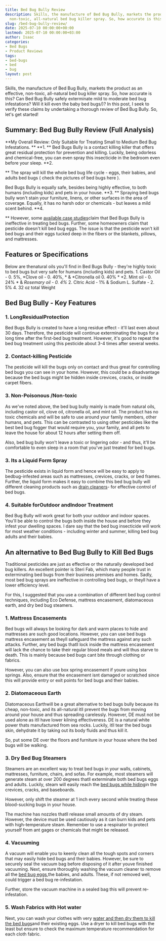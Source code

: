 ```yaml
---
title: Bed Bug Bully Review
description: Skills, the manufacture of Bed Bug Bully, markets the product as an effective,
  non-toxic, all-natural bed bug killer spray. So, how accurate is this? Can Bed...
slug: /bed-bug-bully-review/
date: 2025-07-10 00:00:00+00:00
lastmod: 2025-07-10 00:00:00+03:00
author: Isaac
categories:
- Bed Bugs
- Product Reviews
tags:
- bed-bugs
- bed
- bug
layout: post
---
```

Skills, the manufacture of Bed Bug Bully, markets the product as an effective, non-toxic, all-natural bed bug killer spray. So, how accurate is this? Can Bed Bug Bully safely exterminate mild to moderate bed bug infestations? Will it kill even the baby bed bugs/)? In this post, I seek to verify these claims by undertaking a thorough review of Bed Bug Bully. So, let's get started!

##  Summary: Bed Bug Bully Review (Full Analysis)

**My Overall Review: Only Suitable for Treating Small to Medium Bed Bug Infestations. ** **1. ** Bed Bugs Bully is a contact killing killer that offers great residual protection for prevention and killing. Luckily, being odorless and chemical-free, you can even spray this insecticide in the bedroom even before your sleep. **2.

** The spray will kill the whole bed bug life cycle - eggs, their babies, and adults bed bugs ( check the pictures of bed bugs here ).

Bed Bugs Bully is equally safe, besides being highly effective, to both humans (including kids) and pets in your house. **3. ** Spraying bed bugs bully won't stain your furniture, linens, or other surfaces in the area of coverage. Equally, it has no harsh odor or chemicals - but leaves a mild scent behind. **4.

** However, some [available case studies](http://www.science20.com/news_articles/how_effective_are_natural_bed_bug_pesticides-146722)claim that Bed Bugs Bully is ineffective in treating bed bugs. Further, some homeowners claim that pesticide doesn't kill bed bug eggs. The issue is that the pesticide won't kill bed bugs and their eggs tucked deep in the fibers or the blankets, pillows, and mattresses.

##  Features or Specifications

Below are thenatural oils you'll find in Bed Bugs Bully - they're highly toxic to bed bugs but very safe for humans (including kids) and pets. 1. Castor Oil - 0. 5%, *Clove oil - 0. 40%, * & *Citronella oil 0. 40% * *2. Mint oil - 0. 24% * & *Rosemary oil - 0. 4%* 2. Citric Acid - 1% & Sodium L. Sulfate - 2. 5% 4. 32 oz total Weight

##  Bed Bug Bully - Key Features

###  1. Long**Residual**Protection

Bed Bugs Bully is created to have a long residue effect - it'll last even about 30 days. Therefore, the pesticide will continue exterminating the bugs for a long time after the first-bed bug treatment. However, it's good to repeat the bed bug treatment using this pesticide about 3-4 times after several weeks.

###  2. Contact-killing Pesticide

The pesticide will kill the bugs only on contact and thus great for controlling bed bugs you can see in your home. However, this could be a disadvantage because the bed bugs might be hidden inside crevices, cracks, or inside carpet fibers.

###  3. Non-Poisonous /Non-toxic

As we've noted above, the bed bug bully mainly is made from natural oils, including castor oil, clove oil, citronella oil, and mint oil. The product has no toxic chemicals and will be safe to use around your family members, other humans, and pets. This can be contrasted to using other pesticides like the best bed bug fogger that would require you, your family, and all pets to leave the house for about 12 hours after setting them off.

Also, bed bug bully won't leave a toxic or lingering odor - and thus, it'll be comfortable to even sleep in a room that you've just treated for bed bugs.

###  3. Its a Liquid Form Spray

The pesticide exists in liquid form and hence will be easy to apply to bedbug-infested areas such as mattresses, crevices, cracks, or bed frames. Further, the liquid form makes it easy to combine this bed bug bully will different cleaning products such as [drain cleaners](https://pestpolicy.com/best-drain-cleaner//)- for effective control of bed bugs.

###  4. Suitable forOutdoor andIndoor Treatment

Bed Bug Bully will work great for both your outdoor and indoor spaces. You'll be able to control the bugs both inside the house and before they infest your dwelling spaces. I dare say that the bed bug insecticide will work for most weather conditions - including winter and summer, killing bed bug adults and their babies.

##  An alternative to Bed Bug Bully to Kill Bed Bugs

Traditional pesticides are just as effective or the naturally developed bed bug killers. An excellent pointer is Steri Fab, which many people trust in exterminating bed bugs from their business premises and homes. Sadly, most bed bug sprays are ineffective in controlling bed bugs, or theyll have a lower efficiency level.

For this, I suggested that you use a combination of different bed bug control techniques, including Eco Defense, mattress encasement, diatomaceous earth, and dry bed bug steamers.

###  1. Mattress Encasements

Bed bugs will always be looking for dark and warm places to hide and mattresses are such good locations. However, you can use bed bugs mattress encasement as theyll safeguard the mattress against any such attacks. Further, any bed bugs thatll lock inside the mattress encasement will lack the chance to take their regular blood meals and will thus starve to death. This is mainly because bed bugs cant bite through clothing or fabrics.

However, you can also use box spring encasement if youre using box springs. Also, ensure that the encasement isnt damaged or scratched since this will provide entry or exit points for bed bugs and their babies.

###  2. Diatomaceous Earth

Diatomaceous Earthwill be a great alternative to bed bugs bully because its cheap, non-toxic, and its all-natural itll prevent the bugs from moving around your house and thus spreading carelessly. However, DE must not be used alone as itll have lower kilning effectiveness. DE is a natural white power thats manufactured from sea rocks. Luckily, itll tear the bed bugs skin, dehydrate it by taking out its body fluids and thus kill it.

So, put some DE over the floors and furniture in your house where the bed bugs will be walking.

###  3. Dry Bed Bug Steamers

Steamers are an excellent way to treat bed bugs in your walls, cabinets, mattresses, furniture, chairs, and sofas. For example, most steamers will generate steam at over 200 degrees thatll exterminate both bed bugs eggs and adults. Luckily, steam will easily reach the [bed bugs while hiding](https://pestpolicy.com/where-do-bed-bugs-hide/)in the crevices, cracks, and baseboards.

However, only shift the steamer at 1 inch every second while treating these blood-sucking bugs in your house.

The machine has nozzles thatll release small amounts of dry steam. However, the device must be used cautiously as it can burn kids and pets with high-temperature steam. Remember to use a respirator to protect yourself from ant gages or chemicals that might be released.

###  4. Vacuuming

A vacuum will enable you to keenly clean all the tough spots and corners that may easily hide bed bugs and their babies. However, be sure to securely seal the vacuum bag before disposing of it after youve finished vacuuming. Next, ensure thoroughly washing the vacuum cleaner to remove all the [bed bug eggs](https://pestpolicy.com/bed-bug-eggs/),the babies, and adults. These, if not removed well, could trigger a bed bug re-infestation.

Further, store the vacuum machine in a sealed bag this will prevent re-infestation.

###  5. Wash Fabrics with Hot water

Next, you can wash your clothes with very [water and then dry them to kill the bed bugs](https://pestpolicy.com/can-bed-bugs-survive-in-water/)and their existing eggs. Use a dryer to kill bed bugs with the least but ensure to check the maximum temperature recommendation for each cloth fabric.
